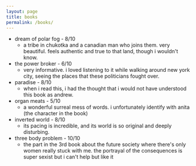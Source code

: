 ```yaml
---
layout: page
title: books
permalink: /books/
---
```


- dream of polar fog - 8/10
    - a tribe in chukotka and a canadian man who joins them. very beautiful. feels authentic and true to that land, though i wouldn't know.
- the power broker - 6/10
    - very informative. i loved listening to it while walking around new york city, seeing the places that these politicians fought over.
- paradise - 8/10
    - when i read this, i had the thought that i would not have understood this book as andrew. 
- organ meats - 5/10
    - a wonderful surreal mess of words. i unfortunately identify with anita (the character in the book)
- inverted world - 8/10
    - its pacing is incredible, and its world is so original and deeply disturbing.
- three body problem - 10/10
    - the part in the 3rd book about the future society where there's only women really stuck with me. the portrayal of the consequences is super sexist but i can't help but like it